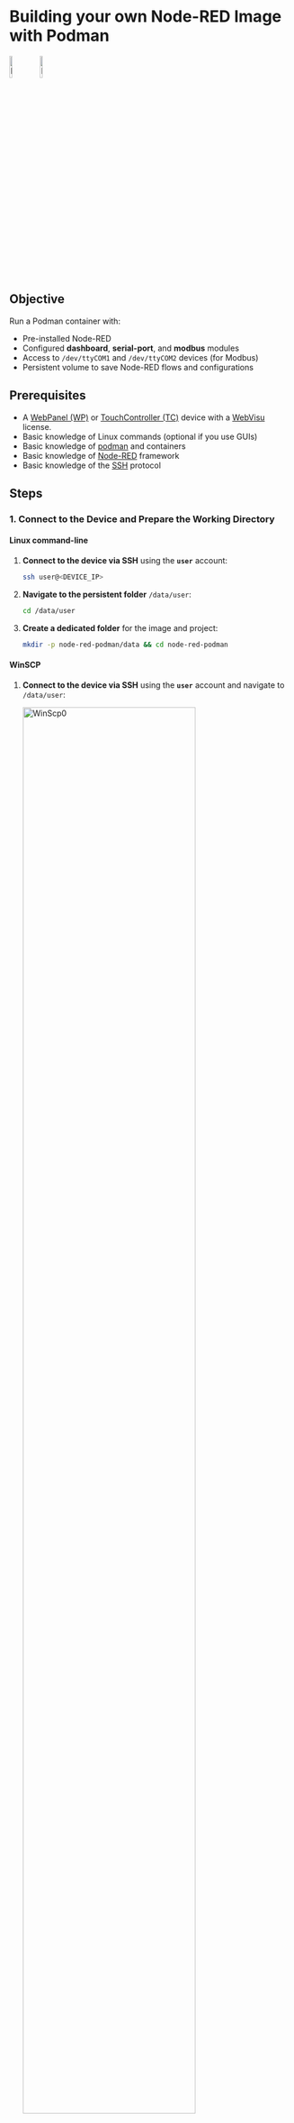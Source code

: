 # **Building your own Node-RED Image with Podman**
<p align="left">
   <img src="assets/node-red-icon.png" alt="NodeRedIcon" width="10%">
   <img src="assets/podman-icon.png" alt="PodmanIcon" width="10%">
</p>

## **Objective**

Run a Podman container with:

- Pre-installed Node-RED
- Configured **dashboard**, **serial-port**, and **modbus** modules
- Access to `/dev/ttyCOM1` and `/dev/ttyCOM2` devices (for Modbus)
- Persistent volume to save Node-RED flows and configurations

## Prerequisites
- A [WebPanel (WP)](https://www.pixsys.net/en/hmi-panel-pc/web-panel) or [TouchController (TC)](https://www.pixsys.net/en/programmable-devices/hmi-codesys) device with a [WebVisu](https://github.com/tnentwig/WebVisu) license.
- Basic knowledge of Linux commands (optional if you use GUIs)
- Basic knowledge of [podman](https://podman.io/) and containers
- Basic knowledge of [Node-RED](https://nodered.org/) framework
- Basic knowledge of the [SSH](https://en.wikipedia.org/wiki/Secure_Shell) protocol

## **Steps**

### 1. Connect to the Device and Prepare the Working Directory

#### Linux command-line

1. **Connect to the device via SSH** using the **`user`** account:
   
   ```bash
   ssh user@<DEVICE_IP>
   ```

2. **Navigate to the persistent folder** `/data/user`:
   
   ```bash
   cd /data/user
   ```

3. **Create a dedicated folder** for the image and project:
   
   ```bash
   mkdir -p node-red-podman/data && cd node-red-podman
   ```

#### WinSCP
1. **Connect to the device via SSH** using the **`user`** account and navigate to `/data/user`:

   <img src="assets/winscp0.png" alt="WinScp0" width="80%">

2. Navigate to the `New` menu and choose the `Directory` option

   <img src="assets/winscp1.png" alt="WinScp0" width="80%">

3. Create the `node-red-podman` directory and give it RWX permission for ownwer, group, and other users

   <img src="assets/winscp2.png" alt="WinScp0" width="80%">

   **Note: you need to use these set of permissions only if you are going to run the container using Cockpit: this is due to the lack of options for the *podman run* command. If you are going to run the container via Linux command-line, you can give the created folder ONLY RWX permissions for the owner (first row of the permissions table), and leave the other rows empty, to enhance the security. This last is also the suggested way to run the container**
---

### 2. Setup the image

#### Manual creation
Going for a manual image creation allows you to have a custom image with every module you need, without manually install it later on the Node-RED GUI. This is the most portable and recommended way.

**Note: follow the steps below only if you are going to run your container using command-line**

Create a file named **`node-red.Dockerfile`** with the following content:

```dockerfile
# Use Node-RED as base
FROM docker.io/nodered/node-red:3.1.15

# Maintainer information
LABEL maintainer="YourName <youremail@example.com>"

# Install additional modules: Dashboard, OPC-UA, InfluxDB
RUN npm install node-red-node-serialport node-red-dashboard node-red-contrib-modbus node-red-contrib-modbus-flex-server && \
    npm cache clean --force

# Expose port 1880 for Node-RED access
EXPOSE 1880
```

Optionally (but recommended) you can create a podman-compose file that allows you to have a more flexible way to manage you container.
To do so, create a file named **`node-red-compose.yml`** with the following content:

```yaml
services:
  nodered:
    # tell podman-compose to build the previous custom node-red image
    build:
      context: .
      dockerfile: node-red.Dockerfile
    image: node-red-custom
    container_name: NodeREDContainer
    restart: always
    group_add:
      - keep-groups
    userns_mode: keep-id # map my host user to the user namespace of the container 
    user: ${MY_UID}:${MY_GID}
    ports:
        - 1880:1880 # map container port 1880 to host port 1880
    devices:
      - /dev/ttyCOM1:/dev/ttyCOM1 # map devices
      - /dev/ttyCOM2:/dev/ttyCOM2
    volumes:
      - /data/user/node-red-podman/data:/data  # Persistent volume for flows and configurations
```

#### Cockpit
If you are not familiar with command-lines, you can do everything from the Cockpit GUI.

0. Log-in into Cockpit from you WP, TC or directly from a PC through a browser at `http://<DEVICE_IP>:9443`
1. Navigate to the `Podman containers` tab in the side-menu.

   <img src="assets/dockergui0.png" alt="Cockpit0" width="80%">

2. Choose "Download new image" on the kebab menu (3 vertical points) in the `Images` section

   <img src="assets/dockergui1.png" alt="Cockpit1" width="80%">

3. Select the `docker.io` registry and type `node-red` inside the search input text

   <img src="assets/dockergui2.png" alt="Cockpit2" width="80%">

4. Select the `docker.io/nodered/node-red` image and press the "Download" button

   <img src="assets/dockergui4.png" alt="Cockpit3" width="80%">

5. At the end of the download, you will be able to see the downloaded image inside the `Images` section

   <img src="assets/dockergui6.png" alt="Cockpit3" width="80%">


### 3. Create and start the Container

#### Linux command-line
If you didn't create a `node-red-compose.yml` and you just want to use podman, you need to:

1. Build the image

   ```bash
   podman build -t node-red-custom -f node-red.Dockerfile .
   ```

2. Run the container

   ```bash
   podman run --group-add=keep-groups --userns=keep-id -u $(id -u):$(id -g) -v /data/user/node-red-podman/data:/data -p 1880:1880 --device=/dev/ttyCOM1 --device=/dev/ttyCOM2 node-red-custom   
   ```

Otherwise, if you want to go for podman-compose, you only need to run:

```bash
MY_UID=$(id -u) MY_GID=$(id -g) podman-compose -f node-red-compose.yml up --build
```
**Note: *MY_UID* and *MY_GID* are set to user ID and group ID of your current user, which should be *user*. This way, everything written by the container user will have the same ownership of your host user.**

#### Cockpit
1. On the `Containers` section, press the "Create container" button. A menu will appear.

   <img src="assets/dockergui7.png" alt="Cockpit3" width="80%">

2. Fill the `Details` section as shown below:

   <img src="assets/dockergui8.png" alt="Cockpit3" width="80%">

3. Navigate to the `Integration` tab and fill it as shown below:

   <img src="assets/dockergui9.png" alt="Cockpit3" width="80%">

4. Navigate to the `Health check` tab and fill it as shown below:

   <img src="assets/dockergui10.png" alt="Cockpit3" width="80%">

5. Press the "Create and run" button. After the creation, you will be able to see the created container inside the `Container` section, with a "Running" value on the `State` column.

   <img src="assets/dockergui11.png" alt="Cockpit3" width="80%">


### 6. Access Node-RED

1. **Check that the container is running**:
   
   ```bash
   podman ps
   ```
   The output should be something like this:
   ```bash
   CONTAINER ID	IMAGE	COMMAND	CREATED	STATUS	PORTS	NAMES
   004d1d95bbd0	localhost/node-red-custom:latest	2 minutes ago	Up 2 minutes	0.0.0.0:1880->1880/tcp	NodeREDContainer
   ```

2. **Access Node-RED from your browser**:
   
   Open a browser and navigate to:
   
   ```
   http://<DEVICE_IP>:1880
   ```

   <img src="assets/node-red-welcome.png" alt="NodeRedWelcome" width="60%">

3. **Verify Installed Modules**:
   
   - Go to the **Manage palette** menu in Node-RED.
   - Check that the **node-red-dashboard** and **node-red-contrib-modbus** modules are installed.

   <img src="assets/node-red-nodes.png" alt="NodeRedWelcome" width="60%">

---

### 7. Export and Import the Image

#### **Export the Image**

To save the image as a tar file:

```bash
podman save -o node-red-custom.tar node-red-custom
```

#### **Import the Image**

To import the image on another system:

```bash
podman load -i node-red-custom.tar
```

---

## **Summary of Main Commands**

1. **Start the container**:
   
   ```bash
   MY_UID=$(id -u) MY_GID=$(id -g) podman-compose -f node-red-compose.yml -d up --build
   ```

2. **Export the image**:
   
   ```bash
   podman save -o node-red-custom.tar node-red-custom
   ```

3. **Import the image**:
   
   ```bash
   podman load -i node-red-custom.tar
   ```

---

To check logs:

```bash
podman logs -f NodeREDContainer
```

To stop the container:

```bash
podman-compose -f node-red-compose.yml down
```

---

## **Conclusion**

This guide provides a complete configuration for a **Node-RED** container on Podman with pre-installed **Dashboard** and **Modbus** modules, serial device access, and persistent configurations.

<img src="assets/pixsys-icon.png" alt="PixsysIcon" width="50%">
